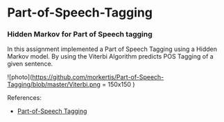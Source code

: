 # Part-of-Speech-Tagging
### Hidden Markov for Part of Speech tagging

In this assignment implemented a Part of Speech Tagging using a Hidden Markov model.
By using the Viterbi Algorithm predicts POS Tagging of a given sentence.


![photo](https://github.com/morkertis/Part-of-Speech-Tagging/blob/master/Viterbi.png = 150x150 )

References:
- [Part-of-Speech Tagging](https://web.stanford.edu/~jurafsky/slp3/8.pdf)

